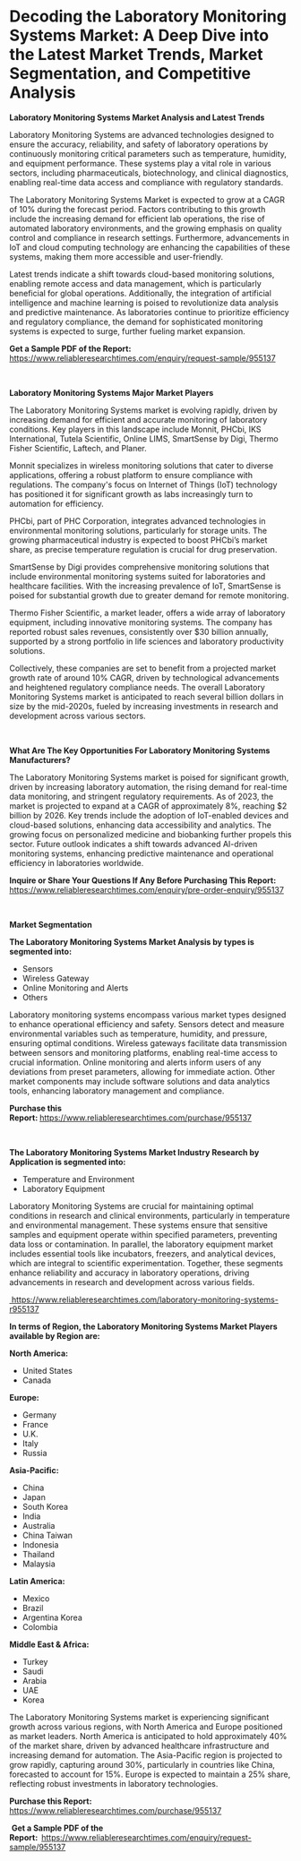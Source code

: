 <p><h1>Decoding the Laboratory Monitoring Systems Market: A Deep Dive into the Latest Market Trends, Market Segmentation, and Competitive Analysis</h1></p><p><strong>Laboratory Monitoring Systems Market Analysis and Latest Trends</strong></p>
<p><p>Laboratory Monitoring Systems are advanced technologies designed to ensure the accuracy, reliability, and safety of laboratory operations by continuously monitoring critical parameters such as temperature, humidity, and equipment performance. These systems play a vital role in various sectors, including pharmaceuticals, biotechnology, and clinical diagnostics, enabling real-time data access and compliance with regulatory standards.</p><p>The Laboratory Monitoring Systems Market is expected to grow at a CAGR of 10% during the forecast period. Factors contributing to this growth include the increasing demand for efficient lab operations, the rise of automated laboratory environments, and the growing emphasis on quality control and compliance in research settings. Furthermore, advancements in IoT and cloud computing technology are enhancing the capabilities of these systems, making them more accessible and user-friendly.</p><p>Latest trends indicate a shift towards cloud-based monitoring solutions, enabling remote access and data management, which is particularly beneficial for global operations. Additionally, the integration of artificial intelligence and machine learning is poised to revolutionize data analysis and predictive maintenance. As laboratories continue to prioritize efficiency and regulatory compliance, the demand for sophisticated monitoring systems is expected to surge, further fueling market expansion.</p></p>
<p><strong>Get a Sample PDF of the Report:&nbsp;</strong> <a href="https://www.reliableresearchtimes.com/enquiry/request-sample/955137?utm_campaign=2186&utm_medium=2&utm_source=Github&utm_content=ia&utm_term=18042025&utm_id=laboratory-monitoring-systems">https://www.reliableresearchtimes.com/enquiry/request-sample/955137</a></p>
<p>&nbsp;</p>
<p><strong>Laboratory Monitoring Systems Major Market Players</strong></p>
<p><p>The Laboratory Monitoring Systems market is evolving rapidly, driven by increasing demand for efficient and accurate monitoring of laboratory conditions. Key players in this landscape include Monnit, PHCbi, IKS International, Tutela Scientific, Online LIMS, SmartSense by Digi, Thermo Fisher Scientific, Laftech, and Planer.</p><p>Monnit specializes in wireless monitoring solutions that cater to diverse applications, offering a robust platform to ensure compliance with regulations. The company's focus on Internet of Things (IoT) technology has positioned it for significant growth as labs increasingly turn to automation for efficiency.</p><p>PHCbi, part of PHC Corporation, integrates advanced technologies in environmental monitoring solutions, particularly for storage units. The growing pharmaceutical industry is expected to boost PHCbi’s market share, as precise temperature regulation is crucial for drug preservation.</p><p>SmartSense by Digi provides comprehensive monitoring solutions that include environmental monitoring systems suited for laboratories and healthcare facilities. With the increasing prevalence of IoT, SmartSense is poised for substantial growth due to greater demand for remote monitoring.</p><p>Thermo Fisher Scientific, a market leader, offers a wide array of laboratory equipment, including innovative monitoring systems. The company has reported robust sales revenues, consistently over $30 billion annually, supported by a strong portfolio in life sciences and laboratory productivity solutions.</p><p>Collectively, these companies are set to benefit from a projected market growth rate of around 10% CAGR, driven by technological advancements and heightened regulatory compliance needs. The overall Laboratory Monitoring Systems market is anticipated to reach several billion dollars in size by the mid-2020s, fueled by increasing investments in research and development across various sectors.</p></p>
<p>&nbsp;</p>
<p><strong>What Are The Key Opportunities For Laboratory Monitoring Systems Manufacturers?</strong></p>
<p><p>The Laboratory Monitoring Systems market is poised for significant growth, driven by increasing laboratory automation, the rising demand for real-time data monitoring, and stringent regulatory requirements. As of 2023, the market is projected to expand at a CAGR of approximately 8%, reaching $2 billion by 2026. Key trends include the adoption of IoT-enabled devices and cloud-based solutions, enhancing data accessibility and analytics. The growing focus on personalized medicine and biobanking further propels this sector. Future outlook indicates a shift towards advanced AI-driven monitoring systems, enhancing predictive maintenance and operational efficiency in laboratories worldwide.</p></p>
<p><strong>Inquire or Share Your Questions If Any Before Purchasing This Report:</strong> <a href="https://www.reliableresearchtimes.com/enquiry/pre-order-enquiry/955137?utm_campaign=2186&utm_medium=2&utm_source=Github&utm_content=ia&utm_term=18042025&utm_id=laboratory-monitoring-systems">https://www.reliableresearchtimes.com/enquiry/pre-order-enquiry/955137</a></p>
<p>&nbsp;</p>
<p><strong>Market Segmentation</strong></p>
<p><strong>The Laboratory Monitoring Systems Market Analysis by types is segmented into:</strong></p>
<p><ul><li>Sensors</li><li>Wireless Gateway</li><li>Online Monitoring and Alerts</li><li>Others</li></ul></p>
<p><p>Laboratory monitoring systems encompass various market types designed to enhance operational efficiency and safety. Sensors detect and measure environmental variables such as temperature, humidity, and pressure, ensuring optimal conditions. Wireless gateways facilitate data transmission between sensors and monitoring platforms, enabling real-time access to crucial information. Online monitoring and alerts inform users of any deviations from preset parameters, allowing for immediate action. Other market components may include software solutions and data analytics tools, enhancing laboratory management and compliance.</p></p>
<p><strong>Purchase this Report:&nbsp;</strong><a href="https://www.reliableresearchtimes.com/purchase/955137?utm_campaign=2186&utm_medium=2&utm_source=Github&utm_content=ia&utm_term=18042025&utm_id=laboratory-monitoring-systems">https://www.reliableresearchtimes.com/purchase/955137</a></p>
<p>&nbsp;</p>
<p><strong>The Laboratory Monitoring Systems Market Industry Research by Application is segmented into:</strong></p>
<p><ul><li>Temperature and Environment</li><li>Laboratory Equipment</li></ul></p>
<p><p>Laboratory Monitoring Systems are crucial for maintaining optimal conditions in research and clinical environments, particularly in temperature and environmental management. These systems ensure that sensitive samples and equipment operate within specified parameters, preventing data loss or contamination. In parallel, the laboratory equipment market includes essential tools like incubators, freezers, and analytical devices, which are integral to scientific experimentation. Together, these segments enhance reliability and accuracy in laboratory operations, driving advancements in research and development across various fields.</p></p>
<p><a href="https://www.reliableresearchtimes.com/laboratory-monitoring-systems-r955137?utm_campaign=2186&utm_medium=2&utm_source=Github&utm_content=ia&utm_term=18042025&utm_id=laboratory-monitoring-systems">&nbsp;https://www.reliableresearchtimes.com/laboratory-monitoring-systems-r955137</a></p>
<p><strong>In terms of Region, the Laboratory Monitoring Systems Market Players available by Region are:</strong></p>
<p>
    <p> <strong> North America: </strong>
        <ul>
            <li>United States</li>
            <li>Canada</li>
        </ul>
        </p> 
    <p> <strong> Europe: </strong>
        <ul>
            <li>Germany</li>
            <li>France</li>
            <li>U.K.</li>
            <li>Italy</li>
            <li>Russia</li>
        </ul>
        </p> 
    <p> <strong> Asia-Pacific: </strong>
        <ul>
            <li>China</li>
            <li>Japan</li>
            <li>South Korea</li>
            <li>India</li>
            <li>Australia</li>
            <li>China Taiwan</li>
            <li>Indonesia</li>
            <li>Thailand</li>
            <li>Malaysia</li>
        </ul>
        </p> 
    <p> <strong> Latin America: </strong>
        <ul>
            <li>Mexico</li>
            <li>Brazil</li>
            <li>Argentina Korea</li>
            <li>Colombia</li>
        </ul>
        </p> 
    <p> <strong> Middle East & Africa: </strong>
        <ul>
            <li>Turkey</li>
            <li>Saudi</li>
            <li>Arabia</li>
            <li>UAE</li>
            <li>Korea</li>
        </ul>
    </p>
    </p>
<p><p>The Laboratory Monitoring Systems market is experiencing significant growth across various regions, with North America and Europe positioned as market leaders. North America is anticipated to hold approximately 40% of the market share, driven by advanced healthcare infrastructure and increasing demand for automation. The Asia-Pacific region is projected to grow rapidly, capturing around 30%, particularly in countries like China, forecasted to account for 15%. Europe is expected to maintain a 25% share, reflecting robust investments in laboratory technologies.</p></p>
<p><strong>Purchase this Report: </strong><a href="https://www.reliableresearchtimes.com/purchase/955137?utm_campaign=2186&utm_medium=2&utm_source=Github&utm_content=ia&utm_term=18042025&utm_id=laboratory-monitoring-systems">https://www.reliableresearchtimes.com/purchase/955137</a></p>
<p>&nbsp;<strong>Get a Sample PDF of the Report:&nbsp;&nbsp;</strong><a href="https://www.reliableresearchtimes.com/enquiry/request-sample/955137?utm_campaign=2186&utm_medium=2&utm_source=Github&utm_content=ia&utm_term=18042025&utm_id=laboratory-monitoring-systems">https://www.reliableresearchtimes.com/enquiry/request-sample/955137</a></p>
<p><strong></strong></p>
<p><p></p><p></p><p></p></p>